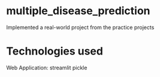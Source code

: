# multiple_disease_prediction
Implemented a real-world project from the practice projects

# Technologies used
Web Application: streamlit
pickle
